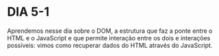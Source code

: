 # DIA 5-1
Aprendemos nesse dia sobre o DOM, a estrutura que faz a ponte entre o HTML e o JavaScript e que permite interação entre os dois e interações possíveis: vimos como recuperar dados do HTML através do JavaScript.
